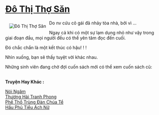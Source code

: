 <a href="https://truyentiki.com/do-thi-tho-san.31552/" title="Đô Thị Thợ Săn"><h1>Đô Thị Thợ Săn</h1></a><div style="display:table"><img align="right" style="float: left; padding: 10px;" src="https://truyentiki.com/a/img/str/src/31552.jpg" alt="Đô Thị Thợ Săn">Do nv cứu cô gái đã nhảy tòa nhà, bởi vì ... <p></p> Ngay cả khi có một sự lạm dụng nhỏ như vậy trong giai đoạn đầu, mọi người đều có thể yên tâm đọc đến cuối. <p></p> Đó chắc chắn là một kết thúc có hậu! ! ! <p></p> Nhìn xuống, bạn sẽ thấy tuyệt vời khác nhau. <p></p> Những sinh viên đang chờ đợi cuốn sách mới có thể xem cuốn sách cũ:</div><p><br><b>Truyện Hay Khác :</b></p><a href="https://truyentiki.com/noi-ngam.31551/" alt="Nói Ngâm">Nói Ngâm</a><br/><a href="https://github.com/nownovels/top500/tree/master/truyenhay/33696/" alt="Thương Hải Tranh Phong">Thương Hải Tranh Phong</a><br/><a href="https://wikitruyen.wordpress.com/2020/06/23/phe-tho-trung-dan-chua-te/" alt="Phế Thổ Trùng Đàn Chúa Tể">Phế Thổ Trùng Đàn Chúa Tể</a><br/><a href="https://github.com/nownovels/top500/tree/master/truyenhay/33640/" alt="Hầu Phủ Tiểu Ách Nữ">Hầu Phủ Tiểu Ách Nữ</a><br/>